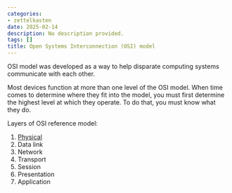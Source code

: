 ```yaml
---
categories:
- zettelkasten
date: 2025-02-14
description: No description provided.
tags: []
title: Open Systems Interconnection (OSI) model
---
```


OSI model was developed as a way to help disparate computing systems communicate with each other.

Most devices function at more than one level of the OSI model. When time comes to determine where they fit into the model, you must first determine the highest level at which they operate. To do that, you must know what they do.

Layers of OSI reference model:

1. [Physical](Network%20Layer%201%20devices.md)
2. Data link
3. Network
4. Transport
5. Session
6. Presentation
7. Application
